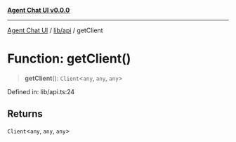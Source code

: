 [**Agent Chat UI v0.0.0**](../../../README.md)

***

[Agent Chat UI](../../../modules.md) / [lib/api](../README.md) / getClient

# Function: getClient()

> **getClient**(): `Client`\<`any`, `any`, `any`\>

Defined in: lib/api.ts:24

## Returns

`Client`\<`any`, `any`, `any`\>
